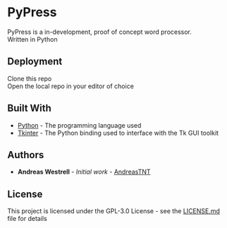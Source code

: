 <!-- PyPress Readme WIP --> 

# PyPress

PyPress is a in-development, proof of concept word processor. \
Written in Python

<!--## Getting Started

These instructions will get you a copy of the project up and running on your local machine for development and testing purposes. See deployment for notes on how to deploy the project on a live system.

### Prerequisites

What things you need to install the software and how to install them

```
Give examples
```

### Installing

A step by step series of examples that tell you how to get a development env running

Say what the step will be

```
Give the example
```

And repeat

```
until finished
```

End with an example of getting some data out of the system or using it for a little demo

## Running the tests

Explain how to run the automated tests for this system

### Break down into end to end tests

Explain what these tests test and why

```
Give an example
```

### And coding style tests

Explain what these tests test and why

```
Give an example
```
-->
## Deployment

Clone this repo \
Open the local repo in your editor of choice 

## Built With

* [Python](http://www.python.org) - The programming language used
* [Tkinter](https://www.wiki.python.org/moin/TkInter) - The Python binding used to interface with the Tk GUI toolkit
<!--
## Contributing

Please read [CONTRIBUTING.md](https://gist.github.com/PurpleBooth/b24679402957c63ec426) for details on our code of conduct, and the process for submitting pull requests to us.

-->
## Authors

* **Andreas Westrell** - *Initial work* - [AndreasTNT](https://github.com/AndreasTNT)
<!--
See also the list of [contributors](https://github.com/your/project/contributors) who participated in this project.
-->
## License

This project is licensed under the GPL-3.0 License - see the [LICENSE.md](LICENSE.md) file for details
